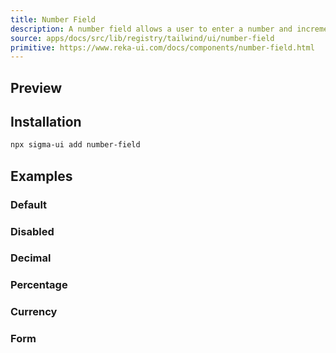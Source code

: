 ```yaml
---
title: Number Field
description: A number field allows a user to enter a number and increment or decrement the value using stepper buttons.
source: apps/docs/src/lib/registry/tailwind/ui/number-field
primitive: https://www.reka-ui.com/docs/components/number-field.html
---
```


## Preview

<ComponentPreview name="NumberField" class="max-w-[180px]" />

## Installation

```bash
npx sigma-ui add number-field
```

## Examples

### Default

<ComponentPreview name="NumberField" class="max-w-[180px]" />

### Disabled

<ComponentPreview name="NumberFieldDisabled" class="max-w-[180px]" />

### Decimal

<ComponentPreview name="NumberFieldDecimal" class="max-w-[180px]" />

### Percentage

<ComponentPreview name="NumberFieldPercentage" class="max-w-[180px]" />

### Currency

<ComponentPreview name="NumberFieldCurrency" class="max-w-[220px]" />

### Form

<ComponentPreview name="NumberFieldForm" class="max-w-xs" />
